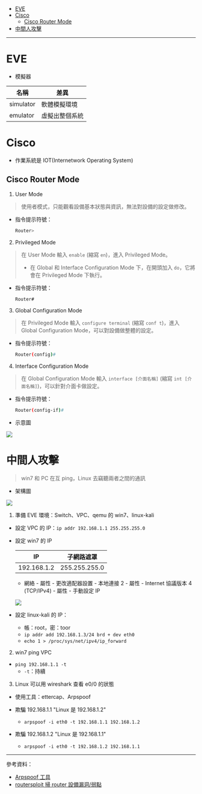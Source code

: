 * [EVE](https://github.com/linjiachi/Linux_note/blob/master/109-1/cisco/W2-20200923.md#eve)
* [Cisco](https://github.com/linjiachi/Linux_note/blob/master/109-1/cisco/W2-20200923.md#cisco)
    - [Cisco Router Mode](https://github.com/linjiachi/Linux_note/blob/master/109-1/cisco/W2-20200923.md#cisco-router-mode)
* [中間人攻擊](https://github.com/linjiachi/Linux_note/blob/master/109-1/cisco/W2-20200923.md#%E4%B8%AD%E9%96%93%E4%BA%BA%E6%94%BB%E6%93%8A)
---
# EVE
* 模擬器

名稱|差異
-|-
simulator|軟體模擬環境
emulator|虛擬出整個系統

# Cisco
* 作業系統是 IOT(Internetwork Operating System)

## Cisco Router Mode
1. User Mode
> 使用者模式，只能觀看設備基本狀態與資訊，無法對設備的設定做修改。
* 指令提示符號：

    ```sh
    Router>
    ```
2. Privileged Mode
> 在 User Mode 輸入 `enable` (縮寫 `en`)，進入 Privileged Mode。
> * 在 Global 和 Interface Configuration Mode 下，在開頭加入 `do`，它將會在 Privileged Mode 下執行。
* 指令提示符號：

    ```sh
    Router#
    ```
3. Global Configuration Mode
> 在 Privileged Mode 輸入 `configure terminal` (縮寫 `conf t`)，進入 Global Configuration Mode，可以對設備做整體的設定。
* 指令提示符號：

    ```sh
    Router(config)#
    ```
4. Interface Configuration Mode
> 在 Global Configuration Mode 輸入 `interface [介面名稱]` (縮寫 `int [介面名稱]`)，可以針對介面卡做設定。
* 指令提示符號：

    ```sh
    Router(config-if)#
    ```
* 示意圖

![](Image/W2-20200923/ciscoroutermode.jpg)

# 中間人攻擊
> win7 和 PC 在互 ping，Linux 去竊聽兩者之間的通訊
* 架構圖

![](Image/W2-20200923/Test1.PNG)
1. 準備 EVE 環境：Switch、VPC、qemu 的 win7、linux-kali
* 設定 VPC 的 IP：`ip addr 192.168.1.1 255.255.255.0`
* 設定 win7 的 IP

    IP|子網路遮罩
    -|-
    192.168.1.2|255.255.255.0

    - 網絡 - 屬性 - 更改適配器設置 - 本地連接 2 - 屬性 - Internet 協議版本 4 (TCP/IPv4) - 屬性 - 手動設定 IP

    ![](Image/W2-20200923/winip.PNG)

* 設定 linux-kali 的 IP：
    - 帳：root，密：toor
    - `ip addr add 192.168.1.3/24 brd + dev eth0`
    - `echo 1 > /proc/sys/net/ipv4/ip_forward`

2. win7 ping VPC
* `ping 192.168.1.1 -t`
    - `-t`：持續
3. Linux 可以用 wireshark 查看 e0/0 的狀態
* 使用工具：ettercap、Arpspoof
* 欺騙 192.168.1.1 "Linux 是 192.168.1.2"

    - `arpspoof -i eth0 -t 192.168.1.1 192.168.1.2`
* 欺騙 192.168.1.2 "Linux 是 192.168.1.1"

    - `arpspoof -i eth0 -t 192.168.1.2 192.168.1.1`

---
參考資料：
- [Arpspoof 工具](https://wizardforcel.gitbooks.io/daxueba-kali-linux-tutorial/content/58.html)
- [routersploit 掃 router 設備漏洞/弱點](https://ssorc.tw/7397/routersploit-%E6%8E%83-router-%E8%A8%AD%E5%82%99%E6%BC%8F%E6%B4%9E-%E5%BC%B1%E9%BB%9E/)